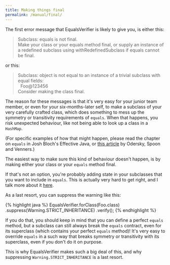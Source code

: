 ```yaml
---
title: Making things final
permalink: /manual/final/
---
```

The first error message that EqualsVerifier is likely to give you, is either this:

> Subclass: equals is not final.<br>
> Make your class or your equals method final, or supply an instance of a redefined subclass using withRedefinedSubclass if equals cannot be final.

or this:

> Subclass: object is not equal to an instance of a trivial subclass with equal fields:<br>
> &nbsp;&nbsp;Foo@123456<br>
> Consider making the class final.

The reason for these messages is that it's very easy for your junior team member, or even for your six-months-later self, to make a subclass of your very carefully crafted class, which does something to mess up the symmetry or transitivity requirements of `equals`. When that happens, you risk unexpected behaviour, like not being able to look up a class in a `HashMap`.

(For specific examples of how that might happen, please read the chapter on `equals` in Josh Bloch's Effective Java, or [this article](http://www.artima.com/lejava/articles/equality.html) by Odersky, Spoon and Venners.)

The easiest way to make sure this kind of behaviour doesn't happen, is by making either your class or your `equals` method final.

If that's not an option, you're probably adding state in your subclasses that you want to include in `equals`. This is actually very hard to get right, and I talk more about it [here](/equalsverifier/manual/inheritance).

As a last resort, you can suppress the warning like this:

{% highlight java %}
EqualsVerifier.forClass(Foo.class)
    .suppress(Warning.STRICT_INHERITANCE)
    .verify();
{% endhighlight %}

If you do that, you should keep in mind that you can define a perfect `equals` method, but a subclass can still always break the `equals` contract, even for its superclass (which contains your perfect `equals` method)! It's very easy to override `equals` in a such way that breaks symmetry or transitivity with its superclass, even if you don't do it on purpose.

This is why EqualsVerifier makes such a big deal of this, and why suppressing `Warning.STRICT_INHERITANCE` is a last resort.

